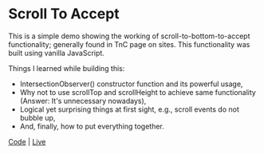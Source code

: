 # Scroll To Accept

This is a simple demo showing the working of scroll-to-bottom-to-accept functionality; generally found in TnC page on sites. This functionality was built using vanilla JavaScript.

Things I learned while building this:

- IntersectionObserver() constructor function and its powerful usage,
- Why not to use scrollTop and scrollHeight to achieve same functionality (Answer: It's unnecessary nowadays),
- Logical yet surprising things at first sight, e.g., scroll events do not bubble up,
- And, finally, how to put everything together.

[Code](https://github.com/abhay-vats/javascript-scroll-to-accept) | [Live](https://abhay-vats.github.io/javascript-scroll-to-accept)
